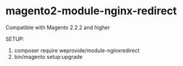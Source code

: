 # magento2-module-nginx-redirect

Compatible with Magento 2.2.2 and higher

SETUP:

1. composer require weprovide/module-nginxredirect
2. bin/magento setup:upgrade
